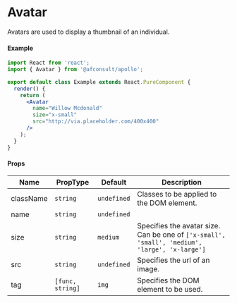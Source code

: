 # Avatar
Avatars are used to display a thumbnail of an individual.

#### Example
``` jsx
import React from 'react';
import { Avatar } from '@afconsult/apollo';

export default class Example extends React.PureComponent {
  render() {
    return (
      <Avatar
        name="Willow Mcdonald"
        size="x-small"
        src="http://via.placeholder.com/400x400"
      />
    );
  }
}
```

#### Props
| Name      | PropType | Default   | Description |
|-----------|----------|-----------|-------------|
| className | `string` | `undefined` | Classes to be applied to the DOM element. |
| name      | `string` | `undefined` | |
| size      | `string` | `medium`    | Specifies the avatar size. Can be one of `['x-small', 'small', 'medium', 'large', 'x-large']` |
| src       | `string` | `undefined` | Specifies the url of an image. |
| tag       | `[func, string]`| `img`| Specifies the DOM element to be used. |
